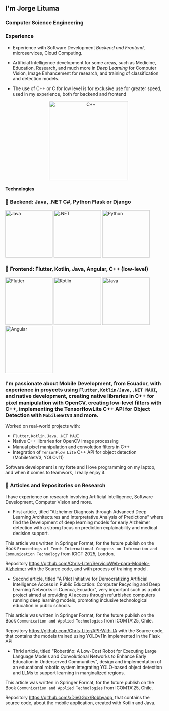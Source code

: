 ## I'm Jorge Lituma

### Computer Science Engineering

### Experience
- Experience with Software Development *Backend and Frontend*, microservices, Cloud Computing.
- Artificial Intelligence development for some areas, such as Medicine, Education, Research, and much more in *Deep Learning* for Computer Vision, Image Enhancement for research, and training of classification and detection models.
- The use of C++ or C for low level is for exclusive use for greater speed, used in my experience, both for backend and frontend

  <div align="center">
  <img src="https://cipsa.net/wp-content/uploads/01-img-logo-c-cipsa-barcelona-bilbao.png" alt="C++" height="250"/>
</div>

#### Technologies
### 🧠 Backend: Java, .NET C#, Python Flask or Django 
<p> 
  <img src="https://www.muylinux.com/wp-content/uploads/2022/03/java.png" alt="Java" height="150"/>
  <img src="https://geekstorming.wordpress.com/wp-content/uploads/2019/12/7e49c-1mfohvi5b1xzkytxiaky7pq.png" alt=".NET" height="150"/>
  <img src="https://i0.wp.com/junilearning.com/wp-content/uploads/2020/06/python-programming-language.webp?fit=1920%2C1920&ssl=1" alt="Python" height="150"/>
<!--   <img src="https://img.shields.io/badge/Flask-000000?style=for-the-badge&logo=flask&logoColor=white" alt="Flask" height="150"/> -->
</p>

### 🎨 Frontend: Flutter, Kotlin, Java, Angular, C++ (low-level)
<p> 
  <img src="https://cdn.prod.website-files.com/5ee12d8d7f840543bde883de/5ef3a1148ac97166a06253c1_flutter-logo-white-inset.svg" alt="Flutter" height="150"/>
  <img src="https://cdn-images-1.medium.com/max/480/1*jA64NTovT-efZ96tcq-X5g.png" alt="Kotlin" height="150"/>
  <img src="https://www.muylinux.com/wp-content/uploads/2022/03/java.png" alt="Java" height="150"/>
  <img src="https://encrypted-tbn0.gstatic.com/images?q=tbn:ANd9GcRGakkUEbXyfann4M16v9CV-sTa915cUOdh9g&s" alt="Angular" height="150"/>
</p>

<!--### Proyects
- [Mobile Development with native libs C++]()
- [Alzheimer's Detection Model with published Article]()-->


### I'm passionate about Mobile Development, from Ecuador, with experience in proyects using `Flutter`, `Kotlin/Java`, `.NET MAUI`, and native development, creating native libraries in C++ for pixel manipulation with OpenCV, creating low-level filters with C++, implementing the TensorflowLite C++ API for Object Detection with `MobileNetV3` and more.

Worked on real-world projects with:
- `Flutter`, `Kotlin`, `Java`, `.NET MAUI`
- Native C++ libraries for OpenCV image processing
- Manual pixel manipulation and convolution filters in C++
- Integration of `TensorFlow Lite` C++ API for object detection (MobileNetV3, YOLOv11)


Software development is my forte and I love programming on my laptop, and when it comes to teamwork, I really enjoy it.

### 📑 Articles and Repositories on Research
I have experience on research involving Artificial Intelligence, Software Development, Computer Vision and more.

* First article, titled "Alzheimer Diagnosis through Advanced Deep Learning Architectures and Interpretative Analysis of Predictions" where find the Development of deep learning models for early Alzheimer detection with a strong focus on prediction explainability and medical decision support.

This article was written in Springer Format, for the future publish on the Book `Proceedings of Tenth International Congress on Information and Communication Technology` from ICICT 2025, London.

Repository https://github.com/Chris-Liter/ServicioWeb-para-Modelo-Alzheimer with the Source code, and with process of training model.

* Second article, titled "A Pilot Initiative for Democratizing Artificial Intelligence Access in Public Education: Computer Recycling and Deep Learning Networks in Cuenca, Ecuador", very important such as a pilot project aimed at providing AI access through refurbished computers running deep learning models, promoting inclusive technological education in public schools.

This article was written in Springer Format, for the future publish on the Book `Communication and Applied Technologies` from ICOMTA'25, Chile.

Repository https://github.com/Chris-Liter/API-With-IA with the Source code, that contains the models trained using YOLOv11n implemented in the Flask API

* Thrid article, titled "Robertiño: A Low-Cost Robot for Executing Large Language Models and Convolutional Networks to Enhance Early Education in Underserved Communities", design and implementation of an educational robotic system integrating YOLO-based object detection and LLMs to support learning in marginalized regions.

This article was written in Springer Format, for the future publish on the Book `Communication and Applied Technologies` from ICOMTA'25, Chile.

Repository https://github.com/xDieGGox/Robbyapp, that contains the source code, about the mobile application, created with Kotlin and Java.

